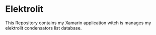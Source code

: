 # Elektrolit

This Repository contains my Xamarin application witch is manages my elektrolit condensators list database.